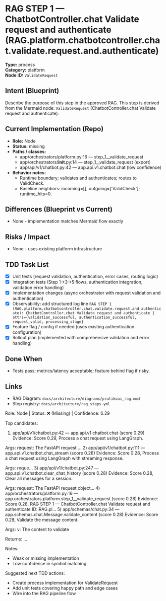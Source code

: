 # RAG STEP 1 — ChatbotController.chat Validate request and authenticate (RAG.platform.chatbotcontroller.chat.validate.request.and.authenticate)

**Type:** process  
**Category:** platform  
**Node ID:** `ValidateRequest`

## Intent (Blueprint)
Describe the purpose of this step in the approved RAG. This step is derived from the Mermaid node: `ValidateRequest` (ChatbotController.chat Validate request and authenticate).

## Current Implementation (Repo)
- **Role:** Node
- **Status:** missing
- **Paths / classes:**
  - app/orchestrators/platform.py:16 — step_1__validate_request
  - app/orchestrators/__init__.py:14 — step_1__validate_request (export)
  - app/api/v1/chatbot.py:42 — app.api.v1.chatbot.chat (low confidence)
- **Behavior notes:**
  - Runtime boundary; validates and authenticates; routes to ValidCheck.
  - Baseline neighbors: incoming=[], outgoing=['ValidCheck']; runtime_hits=0.

## Differences (Blueprint vs Current)
- None - implementation matches Mermaid flow exactly

## Risks / Impact
- None - uses existing platform infrastructure

## TDD Task List
- [x] Unit tests (request validation, authentication, error cases, routing logic)
- [x] Integration tests (Step 1→3→5 flows, authentication integration, validation error handling)
- [x] Implementation changes (async orchestrator with request validation and authentication)
- [x] Observability: add structured log line
  `RAG STEP 1 (RAG.platform.chatbotcontroller.chat.validate.request.and.authenticate): ChatbotController.chat Validate request and authenticate | attrs={validation_successful, authentication_successful, request_valid, processing_stage}`
- [x] Feature flag / config if needed (uses existing authentication configuration)
- [x] Rollout plan (implemented with comprehensive validation and error handling)

## Done When
- Tests pass; metrics/latency acceptable; feature behind flag if risky.

## Links
- RAG Diagram: `docs/architecture/diagrams/pratikoai_rag.mmd`
- Step registry: `docs/architecture/rag_steps.yml`


<!-- AUTO-AUDIT:BEGIN -->
Role: Node  |  Status: ❌ (Missing)  |  Confidence: 0.29

Top candidates:
1) app/api/v1/chatbot.py:42 — app.api.v1.chatbot.chat (score 0.29)
   Evidence: Score 0.29, Process a chat request using LangGraph.

Args:
    request: The FastAPI request ...
2) app/api/v1/chatbot.py:111 — app.api.v1.chatbot.chat_stream (score 0.28)
   Evidence: Score 0.28, Process a chat request using LangGraph with streaming response.

Args:
    reque...
3) app/api/v1/chatbot.py:247 — app.api.v1.chatbot.clear_chat_history (score 0.28)
   Evidence: Score 0.28, Clear all messages for a session.

Args:
    request: The FastAPI request object...
4) app/orchestrators/platform.py:16 — app.orchestrators.platform.step_1__validate_request (score 0.28)
   Evidence: Score 0.28, RAG STEP 1 — ChatbotController.chat Validate request and authenticate
ID: RAG.pl...
5) app/schemas/chat.py:34 — app.schemas.chat.Message.validate_content (score 0.28)
   Evidence: Score 0.28, Validate the message content.

Args:
    v: The content to validate

Returns:
  ...

Notes:
- Weak or missing implementation
- Low confidence in symbol matching

Suggested next TDD actions:
- Create process implementation for ValidateRequest
- Add unit tests covering happy path and edge cases
- Wire into the RAG pipeline flow
<!-- AUTO-AUDIT:END -->